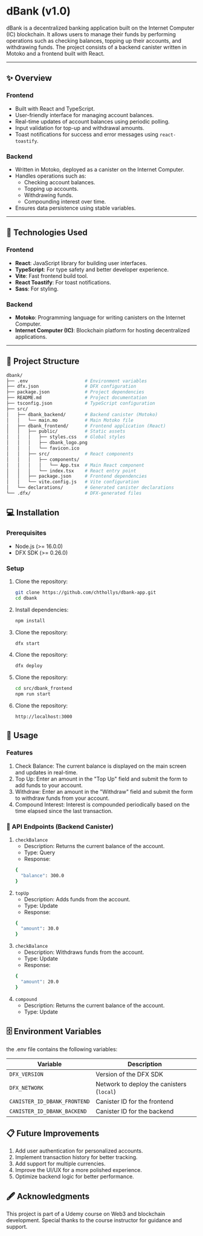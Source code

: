 # dBank (v1.0)

dBank is a decentralized banking application built on the Internet Computer (IC) blockchain. It allows users to manage their funds by performing operations such as checking balances, topping up their accounts, and withdrawing funds. The project consists of a backend canister written in Motoko and a frontend built with React.

---

## ✨ Overview

### **Frontend**
- Built with React and TypeScript.
- User-friendly interface for managing account balances.
- Real-time updates of account balances using periodic polling.
- Input validation for top-up and withdrawal amounts.
- Toast notifications for success and error messages using `react-toastify`.

### **Backend**
- Written in Motoko, deployed as a canister on the Internet Computer.
- Handles operations such as:
  - Checking account balances.
  - Topping up accounts.
  - Withdrawing funds.
  - Compounding interest over time.
- Ensures data persistence using stable variables.

---

## 📱 Technologies Used

### **Frontend**
- **React**: JavaScript library for building user interfaces.
- **TypeScript**: For type safety and better developer experience.
- **Vite**: Fast frontend build tool.
- **React Toastify**: For toast notifications.
- **Sass**: For styling.

### **Backend**
- **Motoko**: Programming language for writing canisters on the Internet Computer.
- **Internet Computer (IC)**: Blockchain platform for hosting decentralized applications.

---

## 📱 Project Structure
```bash
dbank/
├── .env                     # Environment variables
├── dfx.json                 # DFX configuration
├── package.json             # Project dependencies
├── README.md                # Project documentation
├── tsconfig.json            # TypeScript configuration
├── src/
│   ├── dbank_backend/       # Backend canister (Motoko)
│   │   └── main.mo          # Main Motoko file
│   ├── dbank_frontend/      # Frontend application (React)
│   │   ├── public/          # Static assets
│   │   │   ├── styles.css   # Global styles
│   │   │   ├── dbank_logo.png
│   │   │   └── favicon.ico
│   │   ├── src/             # React components
│   │   │   ├── components/
│   │   │   │   └── App.tsx  # Main React component
│   │   │   └── index.tsx    # React entry point
│   │   ├── package.json     # Frontend dependencies
│   │   └── vite.config.js   # Vite configuration
│   └── declarations/        # Generated canister declarations
└── .dfx/                    # DFX-generated files
```

## 💻 Installation

### **Prerequisites**
- Node.js (>= 16.0.0)
- DFX SDK (>= 0.26.0)

### **Setup**
1. Clone the repository:
   ```bash
   git clone https://github.com/chthollys/dbank-app.git
   cd dbank
2. Install dependencies:
   ```bash
   npm install
3. Clone the repository:
   ```bash
   dfx start
4. Clone the repository:
   ```bash
   dfx deploy
5. Clone the repository:
   ```bash
   cd src/dbank_frontend
   npm run start
6. Clone the repository:
   ```bash
   http://localhost:3000
   ```

## 🔎 Usage

### Features

1. Check Balance: The current balance is displayed on the main screen and updates in real-time.
2. Top Up: Enter an amount in the "Top Up" field and submit the form to add funds to your account.
3. Withdraw: Enter an amount in the "Withdraw" field and submit the form to withdraw funds from your account.
4. Compound Interest: Interest is compounded periodically based on the time elapsed since the last transaction.

### 📲 API Endpoints (Backend Canister)

1. `checkBalance`
    * Description: Returns the current balance of the account.
    * Type: Query
    * Response:
    ```bash
    {
      "balance": 300.0
    }
2. `topUp`
    * Description: Adds funds from the account.
    * Type: Update
    * Response:
    ```bash
    {
      "amount": 30.0
    }
3. `checkBalance`
    * Description: Withdraws funds from the account.
    * Type: Update
    * Response:
    ```bash
    {
      "amount": 20.0
    }
4. `compound`
    * Description: Returns the current balance of the account.
    * Type: Update



## 🗄️ Environment Variables

the .env file contains the following variables:

| Variable        | Description                      |
|-----------------|----------------------------------|
| `DFX_VERSION`   | Version of the DFX SDK           |
| `DFX_NETWORK`   | Network to deploy the canisters (`local`)     |
| `CANISTER_ID_DBANK_FRONTEND`   | Canister ID for the frontend   |
| `CANISTER_ID_DBANK_BACKEND`    | Canister ID for the backend    |

## 📋 Future Improvements
1. Add user authentication for personalized accounts.
2. Implement transaction history for better tracking.
3. Add support for multiple currencies.
4. Improve the UI/UX for a more polished experience.
5. Optimize backend logic for better performance.

## 🖋️ Acknowledgments
This project is part of a Udemy course on Web3 and blockchain development. Special thanks to the course instructor for guidance and support.
